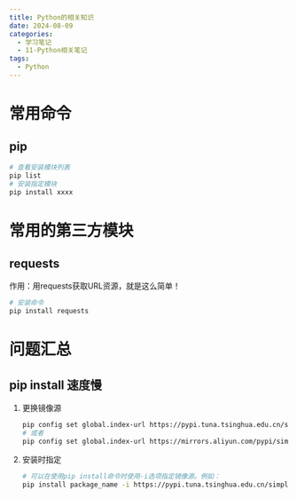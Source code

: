 ```yaml
---
title: Python的相关知识
date: 2024-08-09
categories:
  - 学习笔记
  - 11-Python相关笔记
tags:
  - Python
---
```




# 常用命令

## pip

```sh
# 查看安装模块列表
pip list
# 安装指定模块
pip install xxxx

```



# 常用的第三方模块

## requests

作用：用requests获取URL资源，就是这么简单！

```sh
# 安装命令
pip install requests
```

# 问题汇总

## pip install 速度慢

1. 更换镜像源

   ```sh
   pip config set global.index-url https://pypi.tuna.tsinghua.edu.cn/simple
   # 或者
   pip config set global.index-url https://mirrors.aliyun.com/pypi/simple/
   ```

2. 安装时指定

   ```sh
   # 可以在使用pip install命令时使用-i选项指定镜像源。例如：
   pip install package_name -i https://pypi.tuna.tsinghua.edu.cn/simple
   ```

   